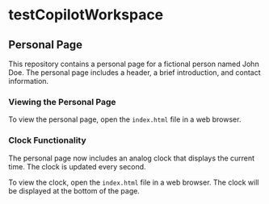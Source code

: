 # testCopilotWorkspace

## Personal Page

This repository contains a personal page for a fictional person named John Doe. The personal page includes a header, a brief introduction, and contact information.

### Viewing the Personal Page

To view the personal page, open the `index.html` file in a web browser.

### Clock Functionality

The personal page now includes an analog clock that displays the current time. The clock is updated every second.

To view the clock, open the `index.html` file in a web browser. The clock will be displayed at the bottom of the page.
